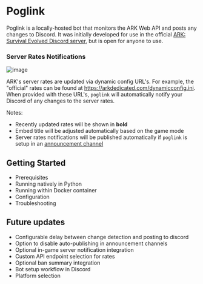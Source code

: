 # Poglink

Poglink is a locally-hosted bot that monitors the ARK Web API and posts any changes to Discord. It was initially developed for use in the official [ARK: Survival Evolved Discord server](https://discord.gg/playark), but is open for anyone to use. 

### **Server Rates Notifications**
![image](https://i.ibb.co/2t9gR5K/poglink.png)

ARK's server rates are updated via dynamic config URL's. For example, the "official" rates can be found at https://arkdedicated.com/dynamicconfig.ini. When provided with these URL's, `poglink` will automatically notify your Discord of any changes to the server rates.

Notes:
- Recently updated rates will be shown in **bold**
- Embed title will be adjusted automatically based on the game mode
- Server rates notifications will be published automatically if `poglink` is setup in an [announcement channel](https://support.discord.com/hc/en-us/articles/360032008192-Announcement-Channels-)



## Getting Started
- Prerequisites
- Running natively in Python
- Running within Docker container
- Configuration
- Troubleshooting

## Future updates
- Configurable delay between change detection and posting to discord
- Option to disable auto-publishing in announcement channels
- Optional in-game server notification integration
- Custom API endpoint selection for rates
- Optional ban summary integration
- Bot setup workflow in Discord
- Platform selection
